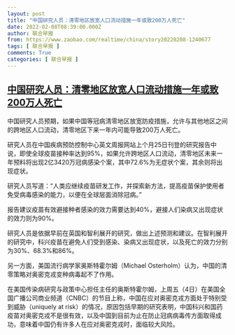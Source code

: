 ```yaml
---
layout: post
title: "中国研究人员：清零地区放宽人口流动措施一年或致200万人死亡"
date: 2022-02-08T08:39:00.000Z
author: 联合早报
from: https://www.zaobao.com/realtime/china/story20220208-1240677
tags: [ 联合早报 ]
comments: True
categories: [ 联合早报 ]
---
```

<!--1644309540000-->
[中国研究人员：清零地区放宽人口流动措施一年或致200万人死亡](https://www.zaobao.com/realtime/china/story20220208-1240677)
------

<div>
<p>中国研究人员预期，如果中国等冠病清零地区放宽防疫措施，允许与其他地区之间的跨地区人口流动，清零地区下来一年内可能导致200万人死亡。</p><p>研究人员在中国疾病预防控制中心英文周报网站上个月25日刊登的研究报告中说，即使全球疫苗接种率达到95%，如果允许跨地区人口流动，清零地区未来一年预料将出现2亿3420万冠病感染个案，其中72.6%为无症状个案，其余则将出现症状。</p><p>研究人员写道：“人类应继续疫苗研发工作，并探索新方法，提高疫苗保护使用者免受病毒感染的能力，以便在全球层面消除冠病。”</p><section id="imu"><div id="dfp-ad-imu1">        </div></section><p>报告建议疫苗有效避接种者感染的效力需要达到40%，避接人们染病又出现症状的效力则为90%。</p><p>研究人员是依据早前在英国和智利展开的研究，做出上述预测和建议。在智利展开的研究中，科兴疫苗在避免人们受到感染、染病又出现症状，以及死亡的效力分别为30%、68.3%和86%。</p><p>另一方面，美国流行病学家奥斯特霍尔姆（Michael Osterholm）认为，中国的清零策略对奥密克戎变种病毒起不了作用。</p><div id="innity-in-post"></div><div id="dfp-ad-midarticlespecial">        </div><p>在美国传染病研究与政策中心担任主任的奥斯特霍尔姆，上周五（4日）在美国全国广播公司商业频道（CNBC）的节目上称，中国在应对奥密克戎方面处于特别受到威胁（uniquely at risk）的情况，原因包括早期的研究表明，中国科兴和国药疫苗对奥密克戎不是很有效，以及中国到目前为止在防止冠病病毒传方面取得成功，意味着中国仍有许多人在应对奥密克戎时，面临较大风险。</p>      <div class="cx_paywall_placeholder" id="sph_cdp_40"></div>
</div>
